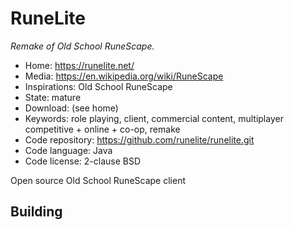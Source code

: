 # RuneLite

_Remake of Old School RuneScape._

- Home: https://runelite.net/
- Media: https://en.wikipedia.org/wiki/RuneScape
- Inspirations: Old School RuneScape
- State: mature
- Download: (see home)
- Keywords: role playing, client, commercial content, multiplayer competitive + online + co-op, remake
- Code repository: https://github.com/runelite/runelite.git
- Code language: Java
- Code license: 2-clause BSD

Open source Old School RuneScape client

## Building
